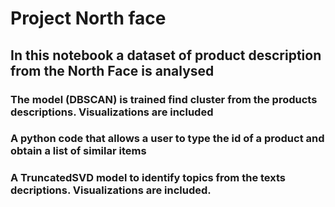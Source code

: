 # Project North face

## In this notebook a dataset of product description from the North Face is analysed

### The model (DBSCAN) is trained find cluster from the products descriptions. Visualizations are included

### A python code that allows a user to type the id of a product and obtain a list of similar items

### A TruncatedSVD model to identify topics from the texts decriptions. Visualizations are included.
